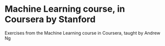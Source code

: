 # Machine Learning course, in Coursera by Stanford

Exercises from the Machine Learning course in Coursera, taught by Andrew Ng

